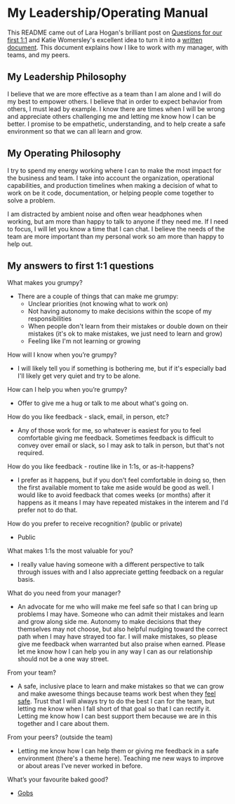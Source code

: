 # My Leadership/Operating Manual

This README came out of Lara Hogan's brilliant post on [Questions for our first 1:1](http://larahogan.me/blog/first-one-on-one-questions/) and Katie Womersley's excellent idea to turn it into a [written document](https://medium.com/@kawomersley/why-and-how-to-share-your-manager-readme-plus-heres-mine-8a4fe188ee1b). This document explains how I like to work with my manager, with teams, and my peers.

## My Leadership Philosophy
I believe that we are more effective as a team than I am alone and I will do my best to empower others.
I believe that in order to expect behavior from others, I must lead by example.
I know there are times when I will be wrong and appreciate others challenging me and letting me know how I can be better.
I promise to be empathetic, understanding, and to help create a safe environment so that we can all learn and grow.

## My Operating Philosophy
I try to spend my energy working where I can to make the most impact for the business and team. I take into account the organization, operational capabilities, and production timelines when making a decision of what to work on be it code, documentation, or helping people come together to solve a problem.

I am distracted by ambient noise and often wear headphones when working, but am more than happy to talk to anyone if they need me. If I need to focus, I will let you know a time that I can chat. I believe the needs of the team are more important than my personal work so am more than happy to help out.

## My answers to first 1:1 questions
What makes you grumpy?

- There are a couple of things that can make me grumpy:
  - Unclear priorities (not knowing what to work on)
  - Not having autonomy to make decisions within the scope of my responsibilities
  - When people don't learn from their mistakes or double down on their mistakes (it's ok to make mistakes, we just need to learn and grow)
  - Feeling like I'm not learning or growing

How will I know when you’re grumpy?

- I will likely tell you if something is bothering me, but if it's especially bad I'll likely get very quiet and try to be alone.

How can I help you when you’re grumpy?

- Offer to give me a hug or talk to me about what's going on.

How do you like feedback - slack, email, in person, etc?

- Any of those work for me, so whatever is easiest for you to feel comfortable giving me feedback. Sometimes feedback is difficult to convey over email or slack, so I may ask to talk in person, but that's not required.

How do you like feedback - routine like in 1:1s, or as-it-happens?

- I prefer as it happens, but if you don't feel comfortable in doing so, then the first available moment to take me aside would be good as well. I would like to avoid feedback that comes weeks (or months) after it happens as it means I may have repeated mistakes in the interem and I'd prefer not to do that.

How do you prefer to receive recognition? (public or private)

- Public

What makes 1:1s the most valuable for you?

- I really value having someone with a different perspective to talk through issues with and I also appreciate getting feedback on a regular basis.

What do you need from your manager?

- An advocate for me who will make me feel safe so that I can bring up problems I may have. Someone who can admit their mistakes and learn and grow along side me. Autonomy to make decisions that they themselves may not choose, but also helpful nudging toward the correct path when I may have strayed too far. I will make mistakes, so please give me feedback when warranted but also praise when earned. Please let me know how I can help you in any way I can as our relationship should not be a one way street.

From your team?

- A safe, inclusive place to learn and make mistakes so that we can grow and make awesome things because teams work best when they [feel safe](https://rework.withgoogle.com/guides/understanding-team-effectiveness/steps/introduction/). Trust that I will always try to do the best I can for the team, but letting me know when I fall short of that goal so that I can rectify it. Letting me know how I can best support them because we are in this together and I care about them.

From your peers? (outside the team)

- Letting me know how I can help them or giving me feedback in a safe environment (there's a theme here). Teaching me new ways to improve or about areas I've never worked in before.

What’s your favourite baked good?

- [Gobs](https://www.browneyedbaker.com/gobs-whoopie-pies-recipe/)
